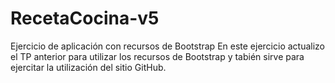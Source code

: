 # RecetaCocina-v5
Ejercicio de aplicación con recursos de Bootstrap
En este ejercicio actualizo el TP anterior para utilizar los recursos de Bootstrap
y tabién sirve para ejercitar la utilización del sitio GitHub. 
